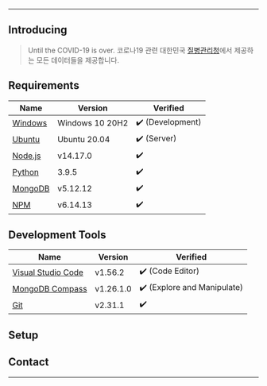 -------------------------------------
## **Introducing**
> Until the COVID-19 is over.
코로나19 관련 대한민국 [질병관리청](https://kdca.go.kr/)에서 제공하는 모든 데이터들을 제공합니다.

## **Requirements**

Name | Version | Verified
------- | -------- | --------
[Windows](https://www.microsoft.com/ko-kr/software-download/windows10) | Windows 10 20H2 | ✔️ (Development)
[Ubuntu](https://releases.ubuntu.com/20.04/) | Ubuntu 20.04 | ✔️ (Server)
[Node.js](https://nodejs.org/ko/download/) | v14.17.0 | ✔️
[Python](https://www.python.org/ftp/python/3.9.5/python-3.9.5-amd64.exe) | 3.9.5 | ✔️
[MongoDB](https://www.mongodb.com/try/download/community) | v5.12.12 | ✔️
[NPM](https://www.npmjs.com/) | v6.14.13 | ✔️

## **Development Tools**

Name | Version | Verified
------- | -------- | --------
[Visual Studio Code](https://code.visualstudio.com/) | v1.56.2 | ✔️ (Code Editor)
[MongoDB Compass](https://www.mongodb.com/products/compass) | v1.26.1.0 | ✔️ (Explore and Manipulate)
[Git](https://git-scm.com/) | v2.31.1 | ✔️

## **Setup**

## **Contact**

-------------------------------------